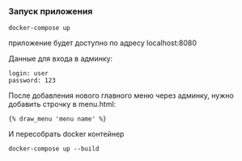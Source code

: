 ### Запуск приложения

    docker-compose up

приложение будет доступно по адресу localhost:8080

Данные для входа в админку:

    login: user
    password: 123

После добавления нового главного меню через админку, нужно добавить строчку в menu.html:

    {% draw_menu 'menu name' %}

И пересобрать docker контейнер

    docker-compose up --build
